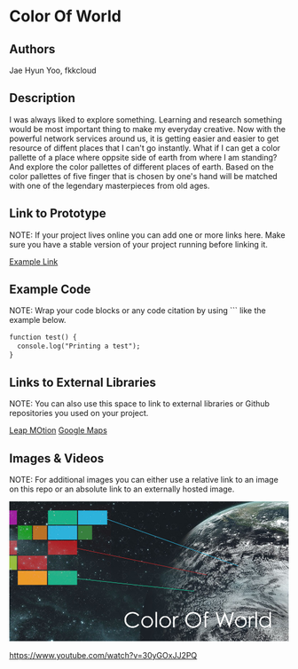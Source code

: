 # Color Of World

## Authors
Jae Hyun Yoo, fkkcloud

## Description
I was always liked to explore something. Learning and research something would be most important thing to make my everyday creative. Now with the powerful network services around us, it is getting easier and easier to get resource of diffent places that I can't go instantly. What if I can get a color pallette of a place where oppsite side of earth from where I am standing? And explore the color pallettes of different places of earth. Based on the color pallettes of five finger that is chosen by one's hand will be matched with one of the legendary masterpieces from old ages.

## Link to Prototype
NOTE: If your project lives online you can add one or more links here. Make sure you have a stable version of your project running before linking it.

[Example Link](http://www.google.com "Example Link")

## Example Code
NOTE: Wrap your code blocks or any code citation by using ``` like the example below.
```
function test() {
  console.log("Printing a test");
}
```
## Links to External Libraries
 NOTE: You can also use this space to link to external libraries or Github repositories you used on your project.

[Leap MOtion](https://developer.leapmotion.com/ "Leap Motion")
[Google Maps](https://developers.google.com/maps/ "Google Maps API")

## Images & Videos
NOTE: For additional images you can either use a relative link to an image on this repo or an absolute link to an externally hosted image.

![Example Image](project_images/cover.jpg?raw=true "Example Image")

https://www.youtube.com/watch?v=30yGOxJJ2PQ

